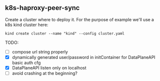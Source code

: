 ## k8s-haproxy-peer-sync

Create a cluster where to deploy it.
For the purpose of example we'll use a k8s kind cluster here:
```
kind create cluster --name "kind" --config cluster.yaml
```

TODO:
- [ ] compose url string properly
- [x] dynamically generated user/password in initContainer for DataPlaneAPI basic auth cfg
- [x] DataPlaneAPI listen only on localhost
- [ ] avoid crashing at the beginning?
